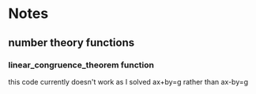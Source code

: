 # Notes

## number theory functions

### linear_congruence_theorem function

this code currently doesn't work as I solved ax+by=g rather than ax-by=g
